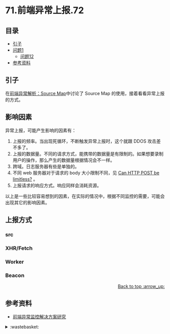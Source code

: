 # 71.前端异常上报.72
## <a name="index"></a> 目录
- [引子](#start)
- [问题1](#style)
  - [问题12](#link)
- [参考资料](#reference)


## <a name="start"></a> 引子
在[前端异常解析：Source Map][url-blog-71]中讨论了 Source Map 的使用，接着看看异常上报的方式。

## 影响因素
异常上报，可能产生影响的因素有：
1. 上报的频率。当出现死循环，不断触发异常上报时，这个就跟 DDOS 攻击差不多了。
2. 上报的数据量。不同的请求方式，能携带的数据量是有限制的。如果想要录制用户的操作，那么产生的数据量根据情况会不一样。
3. 跨域。日志服务器有些是单独的。
4. 不同 web 服务器对于请求的 body 大小限制不同，见 [Can HTTP POST be limitless?][url-stackoverflow-1] 。
5. 上报请求的响应方式。响应同样会消耗资源。

以上是一些比较容易想到的因素，在实际的情况中，根据不同监控的需要，可能会出现其它的影响因素。

## 上报方式
### src

### XHR/Fetch

### Worker

### Beacon




<div align="right"><a href="#index">Back to top :arrow_up:</a></div>

## <a name="reference"></a> 参考资料
- [前端异常监控解决方案研究][url-article-1]


[url-article-1]:https://cdc.tencent.com/2018/09/13/frontend-exception-monitor-research/


[url-stackoverflow-1]:https://stackoverflow.com/questions/2880722/can-http-post-be-limitless
[url-blog-71]:https://github.com/XXHolic/blog/issues/71
[url-mdn-1]:https://developer.mozilla.org/en-US/docs/Web/API/Beacon_API
[url-mdn-2]:https://developer.mozilla.org/en-US/docs/Web/API/Worker

[url-local-rail]:./images/48/rail.png

<details>
<summary>:wastebasket:</summary>

![71-poster][url-local-poster]

</details>

[url-book]:https://book.douban.com/subject/26916012/
[url-local-poster]:./images/49/poster.jpg
